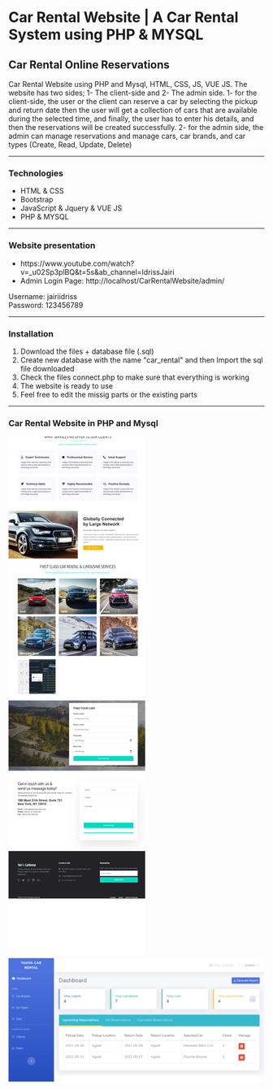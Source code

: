 <h1>Car Rental Website | A Car Rental System using PHP & MYSQL</h1>
<h2>Car Rental Online Reservations</h2>
<p>
Car Rental Website using PHP and Mysql, HTML, CSS, JS, VUE JS.
The website has two sides; 1- The client-side and 2- The admin side. 
1- for the client-side, the user or the client can reserve a car by selecting the pickup and return date then the user will get a collection of cars that are available during the selected time, and finally, the user has to enter his details, and then the reservations will be created successfully.
2- for the admin side, the admin can manage reservations and manage cars, car brands, and car types (Create, Read, Update, Delete)	
</p>
<hr>  
<div>      
	<h3>Technologies</h3> 
  	<ul>
		<li>HTML & CSS</li>
		<li>Bootstrap</li>
		<li>JavaScript & Jquery & VUE JS</li>
		<li>PHP & MYSQL</li>
	</ul>
</div>
<hr>
<div>
	<h3>Website presentation</h3>
  	<ul>
		<li>https://www.youtube.com/watch?v=_u02Sp3plBQ&t=5s&ab_channel=IdrissJairi</li>
		<li>Admin Login Page: http://localhost/CarRentalWebsite/admin/</li>
	</ul>
	<p>
		Username: jairiidriss
		<br>
		Password: 123456789
	</p>
</div>
<hr>  
<div>
	<h3>Installation</h3>
  	<ol>
		<li>Download the files + database file (.sql)</li>
		<li>Create new database with the name "car_rental" and then Import the sql file downloaded </li>
		<li>Check the files connect.php to make sure that everything is working</li>
		<li>The website is ready to use</li>
		<li>Feel free to edit the missig parts or the existing parts</li>
	</ol>
</div>

<hr>
<h3>Car Rental Website in PHP and Mysql</h3>
<img src =  "./car_rental_front.png" alt = "Car Rental Front">
<img src =  "./car_rental_dashboard.png" alt = "Car Rental Dashboard">
